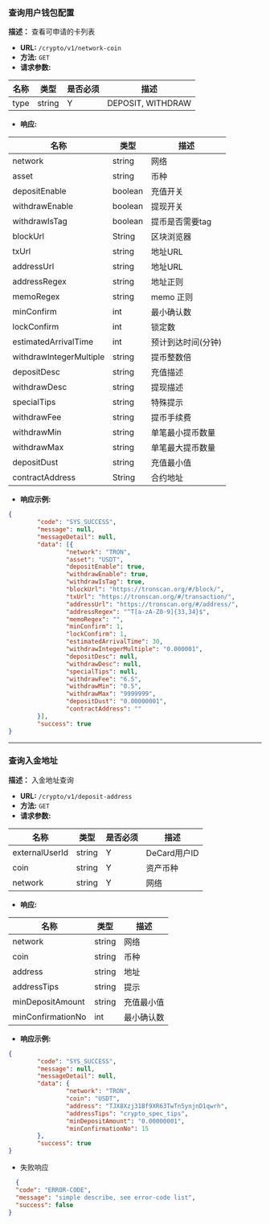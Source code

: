### 查询用户钱包配置
**描述：** 查看可申请的卡列表

- **URL:** `/crypto/v1/network-coin`
- **方法:**  `GET`
- **请求参数:**

| 名称  | 类型  | 是否必须 | 描述 |
| ------------ | ------------ |------|----|
|  type | string  | Y  | DEPOSIT,  WITHDRAW  |

- **响应:**

| 名称                    | 类型      | 描述               |
| ----------------------- |---------| ------------------ |
| network                 | string  | 网络               |
| asset                   | string  | 币种               |
| depositEnable           | boolean | 充值开关           |
| withdrawEnable          | boolean | 提现开关           |
| withdrawIsTag           | boolean | 提币是否需要tag    |
| blockUrl                | String  | 区块浏览器         |
| txUrl                   | string  | 地址URL            |
| addressUrl              | string  | 地址URL            |
| addressRegex            | string  | 地址正则           |
| memoRegex               | string  | memo 正则          |
| minConfirm              | int | 最小确认数         |
| lockConfirm             | int     | 锁定数             |
| estimatedArrivalTime    | int | 预计到达时间(分钟) |
| withdrawIntegerMultiple | string  | 提币整数倍         |
| depositDesc             | string  | 充值描述           |
| withdrawDesc            | string  | 提现描述           |
| specialTips             | string  | 特殊提示           |
| withdrawFee             | string  | 提币手续费         |
| withdrawMin             | string  | 单笔最小提币数量   |
| withdrawMax             | string  | 单笔最大提币数量   |
| depositDust             | string  | 充值最小值         |
| contractAddress         | String  | 合约地址           |


- **响应示例:**


```json
{
        "code": "SYS_SUCCESS",
        "message": null,
        "messageDetail": null,
        "data": [{
                "network": "TRON",
                "asset": "USDT",
                "depositEnable": true,
                "withdrawEnable": true,
                "withdrawIsTag": true,
                "blockUrl": "https://tronscan.org/#/block/",
                "txUrl": "https://tronscan.org/#/transaction/",
                "addressUrl": "https://tronscan.org/#/address/",
                "addressRegex": "^T[a-zA-Z0-9]{33,34}$",
                "memoRegex": "",
                "minConfirm": 1,
                "lockConfirm": 1,
                "estimatedArrivalTime": 30,
                "withdrawIntegerMultiple": "0.000001",
                "depositDesc": null,
                "withdrawDesc": null,
                "specialTips": null,
                "withdrawFee": "6.5",
                "withdrawMin": "0.5",
                "withdrawMax": "9999999",
                "depositDust": "0.00000001",
                "contractAddress": ""
        }],
        "success": true
}
```

---
### 查询入金地址

**描述：** 入金地址查询

- **URL:** `/crypto/v1/deposit-address`
- **方法:**  `GET`
- **请求参数:**

| 名称  | 类型  | 是否必须 | 描述 |
| ------------ | ------------ |------|----|
|  externalUserId | string  | Y  | DeCard用户ID  |
|  coin | string  | Y  | 资产币种  |
|  network | string  | Y  | 网络  |

- **响应:**

| 名称              | 类型     | 描述       |
| ----------------- |--------| ---------- |
| network           | string | 网络       |
| coin              | string | 币种       |
| address           | string | 地址       |
| addressTips       | string | 提示       |
| minDepositAmount  | string | 充值最小值 |
| minConfirmationNo | int    | 最小确认数 |

- **响应示例:**
```json
{
        "code": "SYS_SUCCESS",
        "message": null,
        "messageDetail": null,
        "data": { 
                "network": "TRON",
                "coin": "USDT",
                "address": "TJX8Xzj31Bf9XR63TwTn5ynjnD1qwrh",
                "addressTips": "crypto_spec_tips",
                "minDepositAmount": "0.00000001",
                "minConfirmationNo": 15
        },
        "success": true
}
```
- 失败响应
```json
  {
  "code": "ERROR-CODE",
  "message": "simple describe, see error-code list",
  "success": false
}
```

